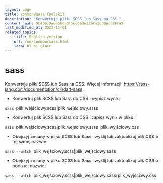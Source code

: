 ```yaml
---
layout: page
title: common/sass (polski)
description: "Konwertuje pliki SCSS lub Sass na CSS."
content_hash: 9b40bc9aee5bda375ec6bde2267a1d38ac8287a9
last_modified_at: 2023-11-01
related_topics:
  - title: English version
    url: /en/common/sass.html
    icon: bi bi-globe
---
```

# sass

Konwertuje pliki SCSS lub Sass na CSS.
Więcej informacji: <https://sass-lang.com/documentation/cli/dart-sass>.

- Konwertuj plik SCSS lub Sass do CSS i wypisz wynik:

`sass `<span class="tldr-var badge badge-pill bg-dark-lm bg-white-dm text-white-lm text-dark-dm font-weight-bold">plik_wejściowy.scss|plik_wejściowy.sass</span>

- Konwertuj plik SCSS lub Sass do CSS i zapisz wynik w pliku:

`sass `<span class="tldr-var badge badge-pill bg-dark-lm bg-white-dm text-white-lm text-dark-dm font-weight-bold">plik_wejściowy.scss|plik_wejściowy.sass</span>` `<span class="tldr-var badge badge-pill bg-dark-lm bg-white-dm text-white-lm text-dark-dm font-weight-bold">plik_wyjściowy.css</span>

- Obejrzyj zmiany w pliku SCSS lub Sass i wyślij lub zaktualizuj plik CSS o tej samej nazwie:

`sass --watch `<span class="tldr-var badge badge-pill bg-dark-lm bg-white-dm text-white-lm text-dark-dm font-weight-bold">plik_wejściowy.scss|plik_wejściowy.sass</span>

- Obejrzyj zmiany w pliku SCSS lub Sass i wyślij lub zaktualizuj plik CSS o podanej nazwie:

`sass --watch `<span class="tldr-var badge badge-pill bg-dark-lm bg-white-dm text-white-lm text-dark-dm font-weight-bold">plik_wejściowy.scss|plik_wejściowy.sass</span>`:`<span class="tldr-var badge badge-pill bg-dark-lm bg-white-dm text-white-lm text-dark-dm font-weight-bold">plik_wyjściowy.css</span>
